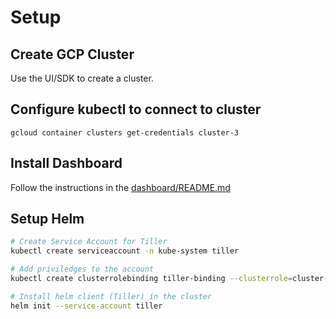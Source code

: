 # Setup

## Create GCP Cluster
Use the UI/SDK to create a cluster.

## Configure kubectl to connect to cluster
```
gcloud container clusters get-credentials cluster-3
```

## Install Dashboard
Follow the instructions in the [dashboard/README.md](dashboard/README.md)

## Setup Helm
```bash
# Create Service Account for Tiller
kubectl create serviceaccount -n kube-system tiller

# Add priviledges to the account
kubectl create clusterrolebinding tiller-binding --clusterrole=cluster-admin --serviceaccount kube-system:tiller

# Install helm client (Tiller) in the cluster
helm init --service-account tiller
```

